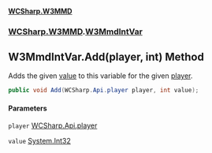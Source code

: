 #### [WCSharp.W3MMD](README.md 'README')
### [WCSharp.W3MMD](WCSharp.W3MMD.md 'WCSharp.W3MMD').[W3MmdIntVar](WCSharp.W3MMD.W3MmdIntVar.md 'WCSharp.W3MMD.W3MmdIntVar')

## W3MmdIntVar.Add(player, int) Method

Adds the given [value](WCSharp.W3MMD.W3MmdIntVar.Add(WCSharp.Api.player,int).md#WCSharp.W3MMD.W3MmdIntVar.Add(WCSharp.Api.player,int).value 'WCSharp.W3MMD.W3MmdIntVar.Add(WCSharp.Api.player, int).value') to this variable for the given [player](WCSharp.W3MMD.W3MmdIntVar.Add(WCSharp.Api.player,int).md#WCSharp.W3MMD.W3MmdIntVar.Add(WCSharp.Api.player,int).player 'WCSharp.W3MMD.W3MmdIntVar.Add(WCSharp.Api.player, int).player').

```csharp
public void Add(WCSharp.Api.player player, int value);
```
#### Parameters

<a name='WCSharp.W3MMD.W3MmdIntVar.Add(WCSharp.Api.player,int).player'></a>

`player` [WCSharp.Api.player](https://docs.microsoft.com/en-us/dotnet/api/WCSharp.Api.player 'WCSharp.Api.player')

<a name='WCSharp.W3MMD.W3MmdIntVar.Add(WCSharp.Api.player,int).value'></a>

`value` [System.Int32](https://docs.microsoft.com/en-us/dotnet/api/System.Int32 'System.Int32')